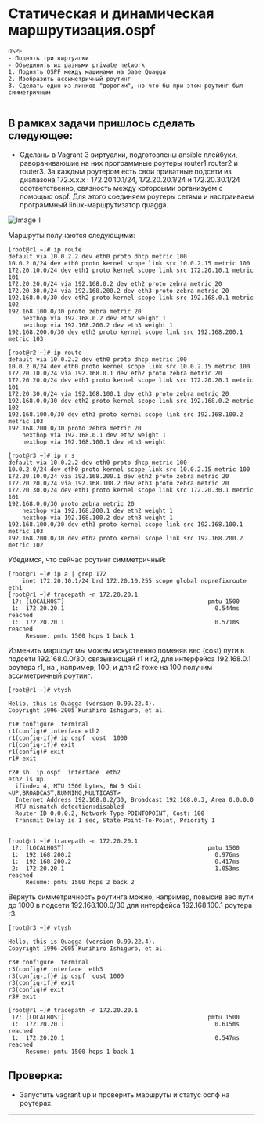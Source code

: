 #   Статическая и динамическая маршрутизация.ospf

```
OSPF
- Поднять три виртуалки
- Объединить их разными private network
1. Поднять OSPF между машинами на базе Quagga
2. Изобразить ассиметричный роутинг
3. Сделать один из линков "дорогим", но что бы при этом роутинг был симметричным


```

## В рамках задачи пришлось сделать следующее:

- Сделаны в  Vagrant 3 виртуалки, подготовлены  ansible плейбуки, раворачиваюшие на них программные роутеры router1,router2 и router3. За каждым роутером есть свои приватные подсети из диапазона 172.х.х.х : 172.20.10.1/24, 172.20.20.1/24 и 172.20.30.1/24 соответственно, связность между котороыми организуем с помощью ospf. Для этого соединяем роутеры сетями и настраиваем программный linux-маршрутизатор quagga.


 ![Image 1](/ospf.png)

Маршруты получаются следующими:
```
[root@r1 ~]# ip route
default via 10.0.2.2 dev eth0 proto dhcp metric 100
10.0.2.0/24 dev eth0 proto kernel scope link src 10.0.2.15 metric 100
172.20.10.0/24 dev eth1 proto kernel scope link src 172.20.10.1 metric 101
172.20.20.0/24 via 192.168.0.2 dev eth2 proto zebra metric 20
172.20.30.0/24 via 192.168.200.2 dev eth3 proto zebra metric 20
192.168.0.0/30 dev eth2 proto kernel scope link src 192.168.0.1 metric 102
192.168.100.0/30 proto zebra metric 20
	nexthop via 192.168.0.2 dev eth2 weight 1
	nexthop via 192.168.200.2 dev eth3 weight 1
192.168.200.0/30 dev eth3 proto kernel scope link src 192.168.200.1 metric 103

[root@r2 ~]# ip route
default via 10.0.2.2 dev eth0 proto dhcp metric 100
10.0.2.0/24 dev eth0 proto kernel scope link src 10.0.2.15 metric 100
172.20.10.0/24 via 192.168.0.1 dev eth2 proto zebra metric 20
172.20.20.0/24 dev eth1 proto kernel scope link src 172.20.20.1 metric 101
172.20.30.0/24 via 192.168.100.1 dev eth3 proto zebra metric 20
192.168.0.0/30 dev eth2 proto kernel scope link src 192.168.0.2 metric 102
192.168.100.0/30 dev eth3 proto kernel scope link src 192.168.100.2 metric 103
192.168.200.0/30 proto zebra metric 20
	nexthop via 192.168.0.1 dev eth2 weight 1
	nexthop via 192.168.100.1 dev eth3 weight

[root@r3 ~]# ip r s
default via 10.0.2.2 dev eth0 proto dhcp metric 100
10.0.2.0/24 dev eth0 proto kernel scope link src 10.0.2.15 metric 100
172.20.10.0/24 via 192.168.200.1 dev eth2 proto zebra metric 20
172.20.20.0/24 via 192.168.100.2 dev eth3 proto zebra metric 20
172.20.30.0/24 dev eth1 proto kernel scope link src 172.20.30.1 metric 101
192.168.0.0/30 proto zebra metric 20
	nexthop via 192.168.200.1 dev eth2 weight 1
	nexthop via 192.168.100.2 dev eth3 weight 1
192.168.100.0/30 dev eth3 proto kernel scope link src 192.168.100.1 metric 103
192.168.200.0/30 dev eth2 proto kernel scope link src 192.168.200.2 metric 102

```
Убедимся, что сейчас роутинг симметричный:
```
[root@r1 ~]# ip a | grep 172
    inet 172.20.10.1/24 brd 172.20.10.255 scope global noprefixroute eth1
[root@r1 ~]# tracepath -n 172.20.20.1
 1?: [LOCALHOST]                                         pmtu 1500
 1:  172.20.20.1                                           0.544ms reached
 1:  172.20.20.1                                           0.571ms reached
     Resume: pmtu 1500 hops 1 back 1
```

Изменить маршрут мы можем искуственно поменяв вес (cost) пути в подсети 192.168.0.0/30, связывающей r1 и r2, для интерфейса 192.168.0.1 роутера r1, на , например, 100, и для r2 тоже на 100 получим ассиметричный роутинг:
```
[root@r1 ~]# vtysh

Hello, this is Quagga (version 0.99.22.4).
Copyright 1996-2005 Kunihiro Ishiguro, et al.

r1# configure  terminal
r1(config)# interface eth2
r1(config-if)# ip ospf  cost  1000
r1(config-if)# exit
r1(config)# exit
r1# exit

r2# sh  ip ospf  interface  eth2
eth2 is up
  ifindex 4, MTU 1500 bytes, BW 0 Kbit <UP,BROADCAST,RUNNING,MULTICAST>
  Internet Address 192.168.0.2/30, Broadcast 192.168.0.3, Area 0.0.0.0
  MTU mismatch detection:disabled
  Router ID 0.0.0.2, Network Type POINTOPOINT, Cost: 100
  Transmit Delay is 1 sec, State Point-To-Point, Priority 1

```
```

[root@r1 ~]# tracepath -n 172.20.20.1
 1?: [LOCALHOST]                                         pmtu 1500
 1:  192.168.200.2                                         0.976ms
 1:  192.168.200.2                                         0.417ms
 2:  172.20.20.1                                           1.053ms reached
     Resume: pmtu 1500 hops 2 back 2
```

Вернуть симметричность роутинга можно, например, повысив вес пути до 1000 в подсети 192.168.100.0/30 для интерфейса 192.168.100.1 роутера r3.
```
[root@r3 ~]# vtysh

Hello, this is Quagga (version 0.99.22.4).
Copyright 1996-2005 Kunihiro Ishiguro, et al.

r3# configure  terminal  
r3(config)# interface  eth3
r3(config-if)# ip ospf  cost 1000
r3(config-if)# exit
r3(config)# exit
r3# exit
```
```
[root@r1 ~]# tracepath -n 172.20.20.1
 1?: [LOCALHOST]                                         pmtu 1500
 1:  172.20.20.1                                           0.615ms reached
 1:  172.20.20.1                                           0.547ms reached
     Resume: pmtu 1500 hops 1 back 1
```


## Проверка:

 - Запустить vagrant up и проверить маршруты и статус оспф на роутерах.



---
